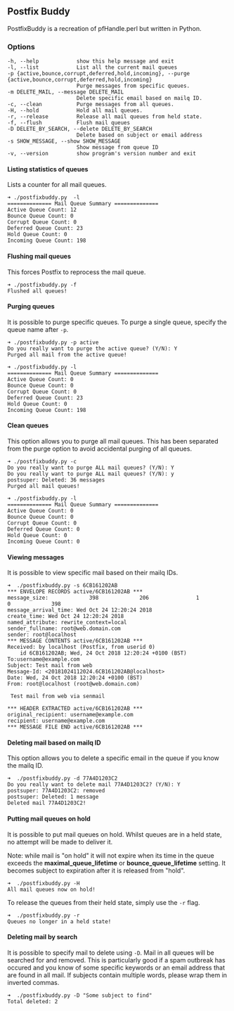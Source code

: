 ## Postfix Buddy

PostfixBuddy is a recreation of pfHandle.perl but written in Python.

### Options

    -h, --help            show this help message and exit
    -l, --list            List all the current mail queues
    -p {active,bounce,corrupt,deferred,hold,incoming}, --purge {active,bounce,corrupt,deferred,hold,incoming}
                          Purge messages from specific queues.
    -m DELETE_MAIL, --message DELETE_MAIL
                          Delete specific email based on mailq ID.
    -c, --clean           Purge messages from all queues.
    -H, --hold            Hold all mail queues.
    -r, --release         Release all mail queues from held state.
    -f, --flush           Flush mail queues
    -D DELETE_BY_SEARCH, --delete DELETE_BY_SEARCH
                          Delete based on subject or email address
    -s SHOW_MESSAGE, --show SHOW_MESSAGE
                          Show message from queue ID
    -v, --version         show program's version number and exit

#### Listing statistics of queues
Lists a counter for all mail queues. 

``` 
➜ ./postfixbuddy.py  -l
============== Mail Queue Summary ==============
Active Queue Count: 12
Bounce Queue Count: 0
Corrupt Queue Count: 0
Deferred Queue Count: 23
Hold Queue Count: 0
Incoming Queue Count: 198
```
#### Flushing mail queues
This forces Postfix to reprocess the mail queue.

```
➜ ./postfixbuddy.py -f
Flushed all queues!
```

#### Purging queues
It is possible to purge specific queues. To purge a single queue, specify the queue name after `-p`.

```
➜ ./postfixbuddy.py -p active
Do you really want to purge the active queue? (Y/N): Y
Purged all mail from the active queue!

➜ ./postfixbuddy.py -l
============== Mail Queue Summary ==============
Active Queue Count: 0
Bounce Queue Count: 0
Corrupt Queue Count: 0
Deferred Queue Count: 23
Hold Queue Count: 0
Incoming Queue Count: 198
```

#### Clean queues
This option allows you to purge all mail queues. This has been separated from the purge option to avoid accidental purging of all queues.

```
➜ ./postfixbuddy.py -c
Do you really want to purge ALL mail queues? (Y/N): Y
Do you really want to purge ALL mail queues? (Y/N): y
postsuper: Deleted: 36 messages
Purged all mail queues!

➜ ./postfixbuddy.py -l
============== Mail Queue Summary ==============
Active Queue Count: 0
Bounce Queue Count: 0
Corrupt Queue Count: 0
Deferred Queue Count: 0
Hold Queue Count: 0
Incoming Queue Count: 0
```

#### Viewing messages
It is possible to view specific mail based on their mailq IDs. 

```
➜  ./postfixbuddy.py -s 6CB161202AB
*** ENVELOPE RECORDS active/6CB161202AB ***
message_size:             398             206               1               0             398
message_arrival_time: Wed Oct 24 12:20:24 2018
create_time: Wed Oct 24 12:20:24 2018
named_attribute: rewrite_context=local
sender_fullname: root@web.domain.com
sender: root@localhost
*** MESSAGE CONTENTS active/6CB161202AB ***
Received: by localhost (Postfix, from userid 0)
	id 6CB161202AB; Wed, 24 Oct 2018 12:20:24 +0100 (BST)
To:username@example.com
Subject: Test mail from web
Message-Id: <20181024112024.6CB161202AB@localhost>
Date: Wed, 24 Oct 2018 12:20:24 +0100 (BST)
From: root@localhost (root@web.domain.com)

 Test mail from web via senmail

*** HEADER EXTRACTED active/6CB161202AB ***
original_recipient: username@example.com
recipient: username@example.com
*** MESSAGE FILE END active/6CB161202AB ***
```

#### Deleting mail based on mailq ID
This option allows you to delete a specific email in the queue if you know the mailq ID.

```
➜  ./postfixbuddy.py -d 77A4D1203C2
Do you really want to delete mail 77A4D1203C2? (Y/N): Y
postsuper: 77A4D1203C2: removed
postsuper: Deleted: 1 message
Deleted mail 77A4D1203C2!
```

#### Putting mail queues on hold
It is possible to put mail queues on hold. Whilst queues are in a held state, no attempt will be made to deliver it.

Note:  while  mail is "on hold" it will not expire when its time in the queue exceeds the **maximal_queue_lifetime** or **bounce_queue_lifetime** setting. It becomes subject to expiration after it is released from "hold".

```
➜  ./postfixbuddy.py -H
All mail queues now on hold!
```

To release the queues from their held state, simply use the `-r` flag.

```
➜  ./postfixbuddy.py -r
Queues no longer in a held state!
```

#### Deleting mail by search
It is possible to specify mail to delete using `-D`. Mail in all queues will be searched for and removed. This is particularly good if a spam outbreak has occured and you know of some specific keywords or an email address that are found in all mail. If subjects contain multiple words, please wrap them in inverted commas.

```
➜  ./postfixbuddy.py -D "Some subject to find"
Total deleted: 2
```
